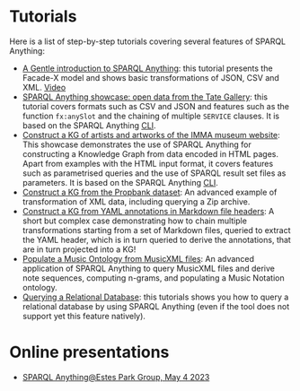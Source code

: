 # Tutorials
Here is a list of step-by-step tutorials covering several features of SPARQL Anything:

- [A Gentle introduction to SPARQL Anything](A_GENTLE_INTRODUCTION_TO_SPARQL_ANYTHING.md): this tutorial presents the Facade-X model and shows basic transformations of JSON, CSV and XML. [Video](https://www.dropbox.com/s/bc31v0klg68op0z/SPARQLAnythingTutorial-highres.mp4?dl=0) 
- [SPARQL Anything showcase: open data from the Tate Gallery](https://github.com/SPARQL-Anything/showcase-tate): this tutorial covers formats such as CSV and JSON and features such as the function `fx:anySlot` and the chaining of multiple `SERVICE` clauses. It is based on the SPARQL Anything [CLI](README.md#Usage).
- [Construct a KG of artists and artworks of the IMMA museum website](https://github.com/SPARQL-Anything/showcase-imma): This showcase demonstrates the use of SPARQL Anything for constructing a Knowledge Graph from data encoded in HTML pages. Apart from examples with the HTML input format, it covers features such as parametrised queries and the use of SPARQL result set files as parameters. It is based on the SPARQL Anything [CLI](README.md#Usage).
- [Construct a KG from the Propbank dataset](https://github.com/SPARQL-Anything/showcase-propbank): An advanced example of transformation of XML data, including querying a Zip archive.
- [Construct a KG from YAML annotations in Markdown file headers](https://github.com/SPARQL-Anything/showcase-polifonia-ecosystem): A short but complex case demonstrating how to chain multiple transformations starting from a set of Markdown files, queried to extract the YAML header, which is in turn queried to derive the annotations, that are in turn projected into a KG!
- [Populate a Music Ontology from MusicXML files](https://github.com/SPARQL-Anything/showcase-musicxml): An advanced application of SPARQL Anything to query MusicXML files and derive note sequences, computing n-grams, and populating a Music Notation ontology.
- [Querying a Relational Database](https://github.com/justin2004/weblog/blob/master/relational_as_graph/README.md): this tutorials shows you how to query a relational database by using SPARQL Anything (even if the tool does not support yet this feature natively).


# Online presentations
- [SPARQL Anything@Estes Park Group, May 4 2023](https://youtu.be/geH7eAeQdVY)
